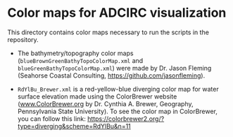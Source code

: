 # Color maps for ADCIRC visualization
This directory contains color maps necessary to run the scripts in the repository.

- The bathymetry/topography color maps (`blueBrownGreenBathyTopoColorMap.xml` and `blueGreenBathyTopoColorMap.xml`) were made by Dr. Jason Fleming (Seahorse Coastal Consulting, https://github.com/jasonfleming).

- `RdYlBu_Brewer.xml` is a red-yellow-blue diverging color map for water surface elevation made using the ColorBrewer website (www.ColorBrewer.org by Dr. Cynthia A. Brewer, Geography, Pennsylvania State University). To see the color map in ColorBrewer, you can follow this link: https://colorbrewer2.org/?type=diverging&scheme=RdYlBu&n=11
